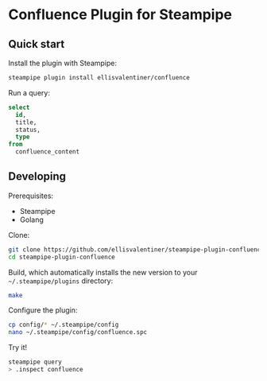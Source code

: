 # Confluence Plugin for Steampipe

## Quick start

Install the plugin with Steampipe:

```sh
steampipe plugin install ellisvalentiner/confluence
```

Run a query:

```sql
select
  id,
  title,
  status,
  type
from
  confluence_content
```

## Developing

Prerequisites:

* Steampipe
* Golang

Clone:

```sh
git clone https://github.com/ellisvalentiner/steampipe-plugin-confluence.git
cd steampipe-plugin-confluence
```

Build, which automatically installs the new version to your `~/.steampipe/plugins` directory:

```sh
make
```

Configure the plugin:

```sh
cp config/* ~/.steampipe/config
nano ~/.steampipe/config/confluence.spc
```

Try it!

```sh
steampipe query
> .inspect confluence
```
